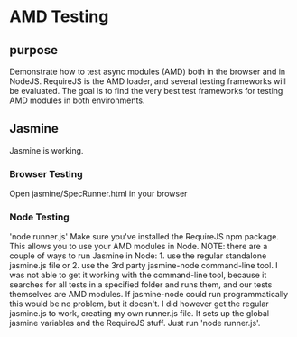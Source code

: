 # AMD Testing

## purpose
Demonstrate how to test async modules (AMD) both in the browser and in NodeJS. RequireJS is the AMD loader, and several testing frameworks will be evaluated.
The goal is to find the very best test frameworks for testing AMD modules in both environments.

## Jasmine
Jasmine is working.
### Browser Testing
Open jasmine/SpecRunner.html in your browser
### Node Testing
'node runner.js'
Make sure you've installed the RequireJS npm package. This allows you to use your AMD modules in Node.
NOTE: there are a couple of ways to run Jasmine in Node: 1. use the regular standalone jasmine.js file or 2. use the 3rd party jasmine-node command-line tool.
I was not able to get it working with the command-line tool, because it searches for all tests in a specified folder and runs them, and our tests themselves are AMD modules.
If jasmine-node could run programmatically this would be no problem, but it doesn't.
I did however get the regular jasmine.js to work, creating my own runner.js file. It sets up the global jasmine variables and the RequireJS stuff.
Just run 'node runner.js'.

